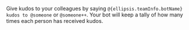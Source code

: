 Give kudos to your colleagues by saying `@{ellipsis.teamInfo.botName} kudos to @someone` or `@someone++`. Your bot will keep a tally of how many times each person has received kudos.